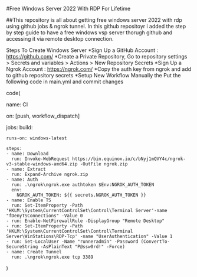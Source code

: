 #Free Windows Server 2022 With RDP For Lifetime

##This repository is all about getting free windows server 2022 with rdp using github jobs & ngrok tunnel. In this github repositoyr i added the step by step guide to have a free windows vsp server thorugh github and accessing it via remote desktop connection.

Steps To Create Windows Server
*Sign Up a GitHub Account : https://github.com/
*Create a Private Repository, Go to repository settings > Secrets and variables > Actions > New Repository Secrets
*Sign Up a Ngrok Account : https://ngrok.com/
*Copy the auth key from ngrok and add to github repository secrets
*Setup New Workflow Manually the Put the following code in main.yml and commit changes

code(

name: CI

on: [push, workflow_dispatch]

jobs:
  build:

    runs-on: windows-latest

    steps:
    - name: Download
      run: Invoke-WebRequest https://bin.equinox.io/c/bNyj1mQVY4c/ngrok-v3-stable-windows-amd64.zip -OutFile ngrok.zip
    - name: Extract
      run: Expand-Archive ngrok.zip
    - name: Auth
      run: .\ngrok\ngrok.exe authtoken $Env:NGROK_AUTH_TOKEN
      env:
        NGROK_AUTH_TOKEN: ${{ secrets.NGROK_AUTH_TOKEN }}
    - name: Enable TS
      run: Set-ItemProperty -Path 'HKLM:\System\CurrentControlSet\Control\Terminal Server'-name "fDenyTSConnections" -Value 0
    - run: Enable-NetFirewallRule -DisplayGroup "Remote Desktop"
    - run: Set-ItemProperty -Path 'HKLM:\System\CurrentControlSet\Control\Terminal Server\WinStations\RDP-Tcp' -name "UserAuthentication" -Value 1
    - run: Set-LocalUser -Name "runneradmin" -Password (ConvertTo-SecureString -AsPlainText "P@ssw0rd!" -Force)
    - name: Create Tunnel
      run: .\ngrok\ngrok.exe tcp 3389
)
